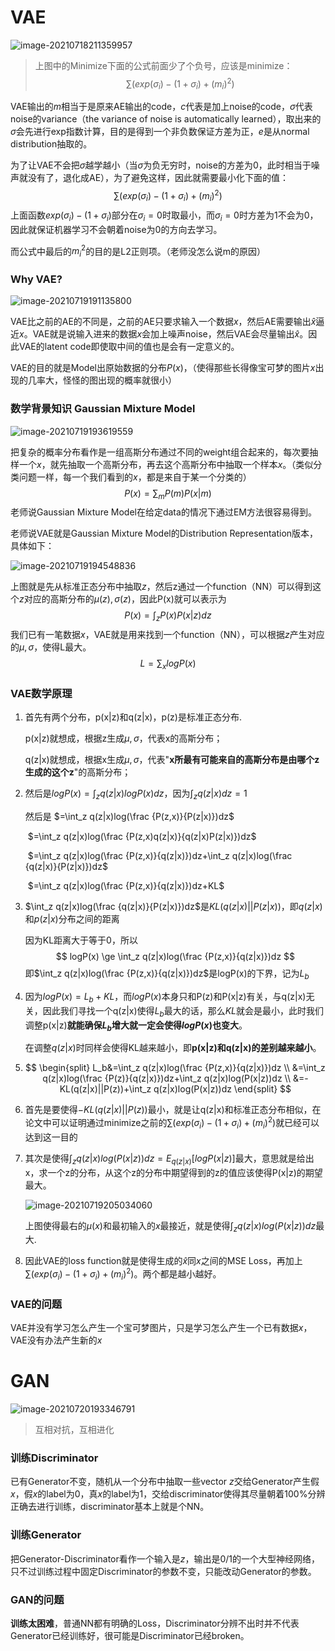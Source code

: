 # VAE

![image-20210718211359957](./images/image45.png)

> 上图中的Minimize下面的公式前面少了个负号，应该是minimize：
> $$
> \sum (exp(\sigma_i)-(1+\sigma_i)+(m_i)^2)
> $$



VAE输出的$m$相当于是原来AE输出的code，$c$代表是加上noise的code，$\sigma$代表noise的variance（the variance of noise is automatically learned），取出来的$\sigma$会先进行exp指数计算，目的是得到一个非负数保证方差为正，$e$是从normal distribution抽取的。

为了让VAE不会把$\sigma$越学越小（当$\sigma$为负无穷时，noise的方差为0，此时相当于噪声就没有了，退化成AE），为了避免这样，因此就需要最小化下面的值：
$$
\sum (exp(\sigma_i)-(1+\sigma_i)+(m_i)^2)
$$
上面函数$exp(\sigma_i)-(1+\sigma_i)$部分在$\sigma_i=0$时取最小，而$\sigma_i=0$时方差为1不会为0，因此就保证机器学习不会朝着noise为0的方向去学习。

而公式中最后的$m_i^2$的目的是L2正则项。（老师没怎么说m的原因）



### Why VAE?

![image-20210719191135800](./images/image46.png)

VAE比之前的AE的不同是，之前的AE只要求输入一个数据$x$，然后AE需要输出$\hat x$逼近$x$。VAE就是说输入进来的数据$x$会加上噪声noise，然后VAE会尽量输出$\hat x$。因此VAE的latent code即使取中间的值也是会有一定意义的。



VAE的目的就是Model出原始数据的分布$P(x)$，（使得那些长得像宝可梦的图片$x$出现的几率大，怪怪的图出现的概率就很小）



### 数学背景知识 Gaussian Mixture Model

![image-20210719193619559](./images/image47.png)

把复杂的概率分布看作是一组高斯分布通过不同的weight组合起来的，每次要抽样一个$x$，就先抽取一个高斯分布，再去这个高斯分布中抽取一个样本$x$。（类似分类问题一样，每一个我们看到的$x$，都是来自于某一个分类的）
$$
P(x)=\sum_m P(m)P(x|m)
$$
老师说Gaussian Mixture Model在给定data的情况下通过EM方法很容易得到。



老师说VAE就是Gaussian Mixture Model的Distribution Representation版本，具体如下：

![image-20210719194548836](./images/image48.png)

上图就是先从标准正态分布中抽取$z$，然后z通过一个function（NN）可以得到这个$z$对应的高斯分布的$\mu(z),\sigma(z)$，因此P(x)就可以表示为
$$
P(x)=\int_z P(x)P(x|z)dz
$$
我们已有一笔数据$x$，VAE就是用来找到一个function（NN），可以根据$z$产生对应的$\mu,\sigma$，使得L最大。
$$
L=\sum_x logP(x)
$$

### VAE数学原理

1. 首先有两个分布，p(x|z)和q(z|x)，p(z)是标准正态分布.

   p(x|z)就想成，根据z生成$\mu,\sigma$，代表x的高斯分布；

   q(z|x)就想成，根据x生成$\mu,\sigma$，代表"**x所最有可能来自的高斯分布是由哪个z生成的这个z**"的高斯分布；

2. 然后是$logP(x)=\int_z q(z|x)logP(x)dz$，因为$\int_z q(z|x)dz=1$

   然后是				$=\int_z q(z|x)log(\frac {P(z,x)}{P(z|x)})dz$

   ​							$=\int_z q(z|x)log(\frac {P(z,x)q(z|x)}{q(z|x)P(z|x)})dz$

   ​							$=\int_z q(z|x)log(\frac {P(z,x)}{q(z|x)})dz+\int_z q(z|x)log(\frac {q(z|x)}{P(z|x)})dz$

   ​							$=\int_z q(z|x)log(\frac {P(z,x)}{q(z|x)})dz+KL$

3. $\int_z q(z|x)log(\frac {q(z|x)}{P(z|x)})dz$是$KL(q(z|x)||P(z|x))$，即$q(z|x)$和$p(z|x)$分布之间的距离

   因为KL距离大于等于0，所以
   $$
   logP(x) \ge \int_z q(z|x)log(\frac {P(z,x)}{q(z|x)})dz
   $$
   即$\int_z q(z|x)log(\frac {P(z,x)}{q(z|x)})dz$是logP(x)的下界，记为$L_b$

4. 因为$logP(x)=L_b+KL$，而$logP(x)$本身只和P(z)和P(x|z)有关，与q(z|x)无关，因此我们寻找一个q(z|x)使得$L_b$最大的话，那么$KL$就会是最小，此时我们调整p(x|z)**就能确保$L_b$增大就一定会使得$logP(x)$也变大**。

   在调整$q(z|x)$时同样会使得KL越来越小，即**p(x|z)和q(z|x)的差别越来越小**。

5. $$
   \begin{split}
   L_b&=\int_z q(z|x)log(\frac {P(z,x)}{q(z|x)})dz \\
   &=\int_z q(z|x)log(\frac {P(z)}{q(z|x)})dz+\int_z q(z|x)log(P(x|z))dz \\
   &=-KL(q(z|x)||P(z))+\int_z q(z|x)log(P(x|z))dz
   \end{split}
   $$

6. 首先是要使得$-KL(q(z|x)||P(z))$最小，就是让q(z|x)和标准正态分布相似，在论文中可以证明通过minimize之前的$\sum (exp(\sigma_i)-(1+\sigma_i)+(m_i)^2)$就已经可以达到这一目的

7. 其次是使得$\int_z q(z|x)log(P(x|z))dz=E_{q(z|x)}[logP(x|z)]$最大，意思就是给出x，求一个z的分布，从这个z的分布中期望得到的z的值应该使得P(x|z)的期望最大。

   ![image-20210719205034060](./images/image49.png)

   上图使得最右的$\mu(x)$和最初输入的$x$最接近，就是使得$\int_z q(z|x)log(P(x|z))dz$最大.

8. 因此VAE的loss function就是使得生成的$\hat x$同$x$之间的MSE Loss，再加上$\sum (exp(\sigma_i)-(1+\sigma_i)+(m_i)^2)$。两个都是越小越好。



### VAE的问题

VAE并没有学习怎么产生一个宝可梦图片，只是学习怎么产生一个已有数据$x$，VAE没有办法产生新的$x$





# GAN

![image-20210720193346791](./images/image50.png)

> 互相对抗，互相进化

### 训练Discriminator

已有Generator不变，随机从一个分布中抽取一些vector $z$交给Generator产生假$x$，假$x$的label为0，真$x$的label为1，交给discriminator使得其尽量朝着100%分辨正确去进行训练，discriminator基本上就是个NN。

### 训练Generator

把Generator-Discriminator看作一个输入是$z$，输出是0/1的一个大型神经网络，只不过训练过程中固定Discriminator的参数不变，只能改动Generator的参数。



### GAN的问题

**训练太困难**，普通NN都有明确的Loss，Discriminator分辨不出时并不代表Generator已经训练好，很可能是Discriminator已经broken。


